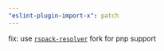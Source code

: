 ```yaml
---
"eslint-plugin-import-x": patch
---
```


fix: use [`rspack-resolver`](https://github.com/unrs/rspack-resolver) fork for pnp support
